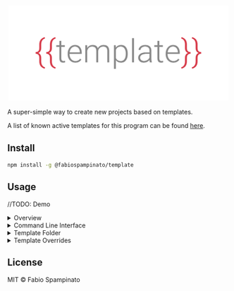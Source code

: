 
<p align="center">
  <img src="resources/logo.png" width=500 alt="Logo">
</p>

A super-simple way to create new projects based on templates.

A list of known active templates for this program can be found [here](https://github.com/fabiospampinato/awesome-template).

## Install

```sh
npm install -g @fabiospampinato/template
```

## Usage

//TODO: Demo

<details>
<summary>Overview</summary>

At a high level a template looks like this:

1. A template is just a folder installed locally simply by `git clone`-ing it into `~/.templates`, or you can copy it manually there.
2. Each template has a folder named "template" inside it, which is what will be used for creating projects.
3. Each template has a "template.json" file inside it, which lists all variables used by files inside the "template" folder.
4. Each template may optionally have a folder named "hooks" inside it, containing files that will be executed at the right times.

When creating a project from a template this happens:

1. The user is asked to provide a value for each variable listed by the template inside its "template.json" file.
2. The entire "template" folder inside the template is duplicated.
3. Each non-binary file inside this folder is rendered with [`picolate`](https://github.com/fabiospampinato/picolate) using the provided variables.
4. All rendered and non-binary files are copied in a newly created folder that has the name of the project you want to create.
5. The postinstall hook, if present, is executed.
6. That's it.

</details>

<details>
<summary>Command Line Interface</summary>

The following commands are available:

```sh
# Show help for the entire program
template --help

# Show help for a specific command
template install --help

# List all installed templates
template ls

# CD into an installed template
template cd my-template

# Install a template using a custom git endpoint
template install https://gitlab.com/some-user/some-repo.git my-template

# Install a template using a GitHub url
template install https://github.com/fabiospampinato/template-typescript-package typescript-package

# Install a template using a GitHub shorthand
template install fabiospampinato/template-typescript-package typescript-package

# Install a template from a local path
template install ./work-in-progress-template wip-template

# Automatically update all templates backed by git
template update

# Automatically update a specific template
template update my-template

# Uninstall a template
template uninstall my-template

# Create a new project from a template
template new typescript-package my-package
```

</details>

<details>
<summary>Template Folder</summary>

As mentioned in the "Overview" section a template must have this structure on disk:

```
.
├── hooks (optional)
│   └── postinstall.js (optional)
├── template
│   └── <anything>
└── template.json
```

- You can put any files and folders you want under the "template" folder.
- Everything inside it will be copied when creating a new project from it, and non-binary files will be rendered with [`picolate`](https://github.com/fabiospampinato/picolate) before saving them to disk.
- Syntax highlighting for those files in your editor will probably be broken, but if you change the language to "Handlebars" it should look nice again.
- Hooks are optional, each of them must export a function, that this program will call at the right times. Inside hooks `process.cwd()` will return the path of the new project.
- The following hooks are supported.
  - `postinstall.js`: it will be called right after a new project has been created. It will receive the object of variables used to render the project.

The "template.json" file should look somewhat like this:

```json
{
  "variables": {
    "name": {
      "type": "string"
    },
    "description": {
      "type": "string"
    },
    "version": {
      "type": "string",
      "default": "1.0.0"
    },
    "author": {
      "type": "string"
    },
    "owner": {
      "type": "string"
    },
    "scoped": {
      "type": "boolean"
    },
    "tested": {
      "type": "boolean"
    }
  }
}
```

- The user will be prompted to provide a value for each variable you list here.
- You should list every single variable referenced by any of your template files.
- A variable can either be of type "string" or of type "boolean".
- A variable can also provide a default value, to allow the user to use that value quickly just by pressing enter.

</details>

<details>
<summary>Template Overrides</summary>

As we saw in the "Templates Folder" section each template must provide a metadata "template.json" file, listing all the variables it uses, and optionally providing some default values for them.

There's also a way to override this metadata, by having a file at `~/.templates/templates.json` that looks like this:

```json
{
  "typescript-package": {
    "variables": {
      "author": {
        "default": "Fabio Spampinato"
      },
      "owner": {
        "default": "fabiospampinato"
      }
    }
  },
  "some-other-template": {
    "variables": {
      "someOtherVariable": {
        "default": "Some default value"
      }
    }
  }
}
```

This is very useful because:

- In order for a template to be usable by a wide range of people it makes no sense to specify for example a default value for the "author" variable.
- Still, once you install a template you probably know who the author is going to be, and you don't want to type out that informattion a million times, so this way you can override defaults for a template.

</details>

## License

MIT © Fabio Spampinato

